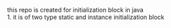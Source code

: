 this repo is created for initialization block in java <br> 1. it is of two type static and instance initialization block
